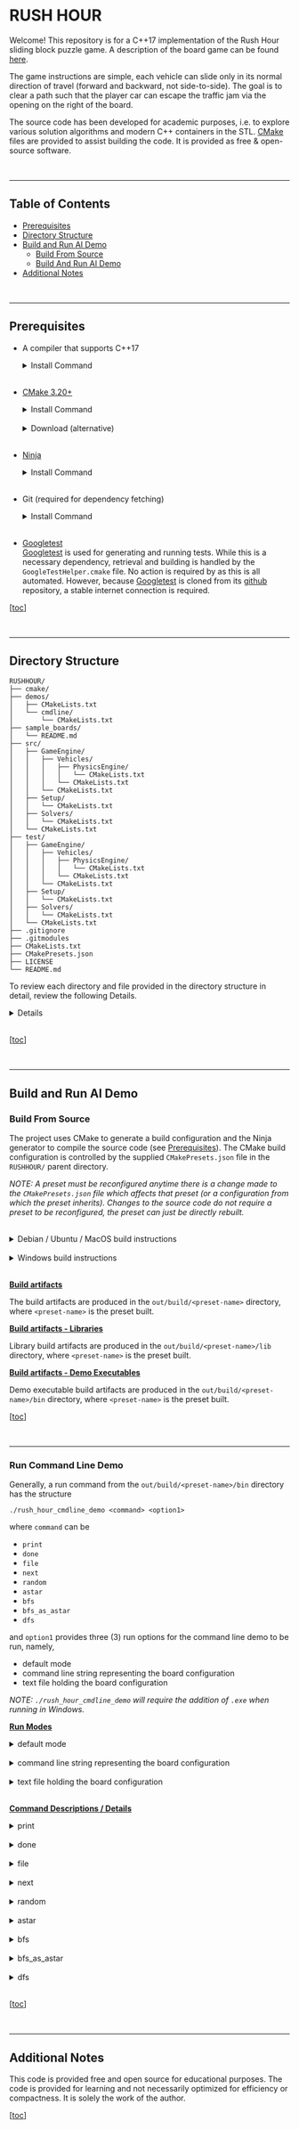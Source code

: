 # RUSH HOUR

Welcome! This repository is for a C++17 implementation of the Rush Hour sliding block puzzle game.
A description of the board game can be found [here](https://www.thinkfun.com/products/rush-hour/).

The game instructions are simple, each vehicle can slide only in its normal direction of travel (forward and backward, not side-to-side). The goal is to clear a path such that the player car can escape the traffic jam via the opening on the right of the board.

The source code has been developed for academic purposes, i.e. to explore various solution algorithms and modern C++ containers in the STL. [CMake](https://cmake.org/) files are provided to assist building the code. It is provided as free & open-source software.

<br>

<hr>

## Table of Contents

* [Prerequisites](#prerequisites)
* [Directory Structure](#directory-structure)
* [Build and Run AI Demo](#build-and-run-ai-demo)
  * [Build From Source](#build-from-source)
  * [Build And Run AI Demo](#build-and-run-ai-demo)
* [Additional Notes](#additional-notes)

<br>

<hr>

## Prerequisites

* A compiler that supports C++17

    <details>
    <summary>Install Command</summary>
    
    - Debian / Ubuntu (g++):
        
            sudo apt update
            sudo apt install build-essential
            sudo apt-get install manpages-dev
    
    - MacOS (g++):
        
            brew install gcc
    
    - Windows (cl):

      Comes installed with Microsoft Visual Studio 2022

    </details>
    
    <br>

* [CMake 3.20+](https://cmake.org/)

    <details>
    <summary>Install Command</summary>
    
    - Debian / Ubuntu:
        
            sudo apt-get install cmake
    
    - MacOS:
        
            brew install cmake
    
    - Windows:

      Comes installed with Microsoft Visual Studio 2022

    </details>

    <br>

    <details>

    <summary>Download (alternative)</summary>
    
    Alternatively, download and install from [source](https://cmake.org/download/).
    </details>
    
    <br>

* [Ninja](https://ninja-build.org/)

    <details>
    <summary>Install Command</summary>
    
    - Debian / Ubuntu:
        
            sudo wget -qO /usr/local/bin/ninja.gz https://github.com/ninja-build/ninja/releases/latest/download/ninja-linux.zip
            sudo gunzip /usr/local/bin/ninja.gz
            sudo chmod a+x /usr/local/bin/ninja
            ninja --version
    
    - MacOS:
        
            brew install ninja
    
    - Windows:

      Comes installed with Microsoft Visual Studio 2022

    </details>
    
    <br>

* Git (required for dependency fetching)

    <details>
    <summary>Install Command</summary>
    
    - Debian / Ubuntu:
        
            sudo apt install git
    
    - MacOS:
        
            brew install git
    
    - Windows:

      A limited version (suitable for use) comes installed with Microsoft Visual Studio 2022

    </details>

    <br>

* [Googletest](https://github.com/google/googletest)\
    [Googletest](https://github.com/google/googletest) is used for generating and running tests. While this is a necessary dependency, retrieval and building is handled by the `GoogleTestHelper.cmake` file. No action is required by as this is all automated. However, because [Googletest](https://github.com/google/googletest) is cloned from its [github](https://github.com/) repository, a stable internet connection is required.


\[[toc](#table-of-contents)\]

<br>

<hr>

## Directory Structure

```console
RUSHHOUR/
├── cmake/
├── demos/
│   ├── CMakeLists.txt
│   └── cmdline/
│       └── CMakeLists.txt
├── sample_boards/
│   └── README.md
├── src/
│   ├── GameEngine/
│   │   ├── Vehicles/
│   │   │   ├── PhysicsEngine/
│   │   │   │   └── CMakeLists.txt
│   │   │   └── CMakeLists.txt
│   │   └── CMakeLists.txt
│   ├── Setup/
│   │   └── CMakeLists.txt
│   ├── Solvers/
│   │   └── CMakeLists.txt
│   └── CMakeLists.txt
├── test/
│   ├── GameEngine/
│   │   ├── Vehicles/
│   │   │   ├── PhysicsEngine/
│   │   │   │   └── CMakeLists.txt
│   │   │   └── CMakeLists.txt
│   │   └── CMakeLists.txt
│   ├── Setup/
│   │   └── CMakeLists.txt
│   ├── Solvers/
│   │   └── CMakeLists.txt
│   └── CMakeLists.txt
├── .gitignore
├── .gitmodules
├── CMakeLists.txt
├── CMakePresets.json
├── LICENSE
└── README.md
```

To review each directory and file provided in the directory structure in detail, review the following Details.

<details>

<br>

### `RUSHHOUR` directory (parent directory)

This is the `parent` directory for the project.

In addition to the directories described below, the `parent` directory contains:
  * a `.gitignore` file,
  * a `.gitmodules` file (described in more detail in the [Prelude To Madness](#prelude-to-madness) section),
  * the main (driver) `CMakeLists.txt` file,
  * a `CMakePresets.json` file (which contains each configuration / build / test preset, compiler settings, etc.), and
  * a `README.md` file that contains build instructions (i.e. **this** file).

<br>

### `cmake` directory

The `cmake` directory contains the [CMake](https://cmake.org/) include files which are used to both simplify the `CMakeLists.txt` files and to modularize the build system.

<br>

### `demos` directory

The `demos` directory contains a single `CMakeLists.txt` file and subdirectories for all of the different types of demos.

<br>

### `demos/cmdline` directory

The `cmdline` directory contains the source code for running demos of the Rush Hour Game / AI engine from the command line:

* *.hpp for C++ header files
* *.cpp for C++ source files

The `cmdline` directory contains a `CMakeLists.txt` file which handles compiling and linking for the command line demo executable.

<br>

### `sample_boards` directory

The `sample_boards` directory is where sample board layouts are kept as text files. More details regarding sample boards can be found in the [Run Command Line Demo](#run-command-line-demo) section of this README.

<br>

### `src` directory

The `src` directory is where all of the source code for the rush hour game, solvers, physics, etc. is provided:

* *.hpp for C++ header files
* *.cpp for C++ source files

The `src` directory contains a `CMakeLists.txt` file which handles compiling the engine source code into a static library. Other subdirectories are located in the `src` directory with thier own `CMakeLists.txt` files for automatic inclusion in a build.

<br>

### `test` directory

The `test` directory is where all of the source code for unit testing the rush hour game, solvers, physics, etc. is provided:

* *.hpp for C++ header files
* *.cpp for C++ source files

The test directory is constructed to mirror the `src` directory so that finding tests for associated functions / routines in the `src` directory should be relatively straightforward.

The [googletest](https://github.com/google/googletest) framework is used. It is automatically downloaded and included in the build by [CMake](https://cmake.org/).

<br>

</details>
<br>

\[[toc](#table-of-contents)\]

<br>

<hr>

## Build and Run AI Demo

### Build From Source

The project uses CMake to generate a build configuration and the Ninja generator to compile the source code (see [Prerequisites](#prerequisites)). The CMake build configuration is controlled by the supplied `CMakePresets.json` file in the ```RUSHHOUR/``` parent directory.

*NOTE: A preset must be reconfigured anytime there is a change made to the `CMakePresets.json` file which affects that preset (or a configuration from which the preset inherits). Changes to the source code do not require a preset to be reconfigured, the preset can just be directly rebuilt.*

<br>

<details>
<summary>Debian / Ubuntu / MacOS build instructions</summary>

To build a configuration, the CMake preset for that configuration must first be initialized. To view the list of available preset configurations, in the ```RUSHHOUR/``` parent directory
```console
cmake --list-presets
```

A preset configuration can then be initialized from the ```RUSHHOUR/``` parent directory
```console
cmake --preset=<preset-name>
```
where ```<preset-name>``` is one of the presets produced from the ```cmake --list-presets``` command (e.g. ```rush-hour-release-linux```).

The preset is then build from the ```RUSHHOUR/``` parnet directory
```console
cmake --build --preset=<preset-name>
```
where ```<preset-name>``` is the preset just configured.

</details>

<br>

<details>
<summary>Windows build instructions</summary>

Open the project in Visual Studio. Visual Studio will automatically generate the configurations from the detected CMake files. Select the desired configuration to run from the drop-down in the configuration ribbon.

Select ```Build rush_hour_cmdline_demo.exe``` from the <u>```B```</u>```uild``` dropdown menu.

</details>

<br>

**<u>Build artifacts</u>**

The build artifacts are produced in the ```out/build/<preset-name>``` directory, where ```<preset-name>``` is the preset built.

**<u>Build artifacts - Libraries</u>**

Library build artifacts are produced in the ```out/build/<preset-name>/lib``` directory, where ```<preset-name>``` is the preset built.

**<u>Build artifacts - Demo Executables</u>**

Demo executable build artifacts are produced in the ```out/build/<preset-name>/bin``` directory, where ```<preset-name>``` is the preset built.

</details>

\[[toc](#table-of-contents)\]

<br>

<hr>

### Run Command Line Demo

Generally, a run command from the ```out/build/<preset-name>/bin``` directory has the structure
```console
./rush_hour_cmdline_demo <command> <option1>
```
where ```command``` can be
* ```print```
* ```done```
* ```file```
* ```next```
* ```random```
* ```astar```
* ```bfs```
* ```bfs_as_astar```
* ```dfs```

and ```option1``` provides three (3) run options for the command line demo to be run, namely,
* default mode
* command line string representing the board configuration
* text file holding the board configuration

*NOTE: ```./rush_hour_cmdline_demo``` will require the addition of ```.exe``` when running in Windows.*

**<u>Run Modes</u>**

<details>
<summary>default mode</summary>

Default mode is enabled if ```option1``` is left blank.

In default mode the *default board*, which is hard-coded, is used for all commands (with the exception of ```file```, as described below).

Default mode is mainly in place for testing / demonstration purposes.

</details>

<br>

<details>
<summary>command line string representing the board configuration</summary>

The command line demo application can be run using a string on the command line to represent the board. For example
```console
./rush_hour_cmdline_demo random "  oaa |  o   |  oxx |  pppq|     q|     q"
```

*Note: The string is provided in ```" "```.*

The ```|``` represent new rows and are not provided at the beginning and end of the string.

All rows must be the same width (including spaces).

The code will automatically deduce the exit row from the row containing the player vehicle (denoted by ```'x'```).

</details>

<br>

<details>
<summary>text file holding the board configuration</summary>

The command line demo application can be run using a prestored text file representing the board configuration.

This mode is enabled with the ```file``` command, which is desribed below in greater detail.

</details>

<br>

**<u>Command Descriptions / Details</u>**

<details>
<summary>print</summary>
<br>

The ```print``` command prints the initial board configuration to the terminal. For example

```console
./rush_hour_cmdline_demo print
```
```console
Board configuration:
 ------ 
|  o aa|
|  o   |
|xxo    
|ppp  q|
|     q|
|     q|
 ------
```
and
```console
./rush_hour_cmdline_demo print "  ooo |ppp q |xx  qa|rrr qa|b c dd|b c ee"
```

```console
Board configuration:
 ------ 
|  ooo |
|ppp q |
|xx  qa 
|rrr qa|
|b c dd|
|b c ee|
 ------
```

</details>

<br>

<details>
<summary>done</summary>
<br>

The ```done``` command is used to identify if an initial board configuration is in a solution state. For example

```console
./rush_hour_cmdline_demo done
```

```console
Board configuration:
 ------ 
|  o aa|
|  o   |
|xxo    
|ppp  q|
|     q|
|     q|
 ------
Solution state? false
```

and

```console
./rush_hour_cmdline_demo done "  oaa |  o   |  o xx|  pppq|     q|     q"
```

```console
Board configuration:
 ------ 
|  oaa |
|  o   |
|  o xx 
|  pppq|
|     q|
|     q|
 ------
Solution state? true
```

</details>

<br>

<details>
<summary>file</summary>
<br>

The ```file``` command is a special command that is used to read a file that contains an input board configuration and then perform some action. Use of the ```file``` command requires the form

```console
./rush_hour_cmdline_demo file <path/location> <command>
```

```path/location``` is the relative path from the build folder to the text file containing the board configuration, or an absolute path on the user system. Sample board configurations are supplied in the ```sample_boards/``` directory.

```command``` can be any of the commands listed above, with the exception of ```file``` (for obvious reasons).

</details>

<br>

<details>
<summary>next</summary>
<br>

The ```next``` command prints all the possible next board states from the initial board state. That is, the set of possible board states that can be reached from the given board state with a  single movement of a single vehicle.

</details>

<br>

<details>
<summary>random</summary>
<br>

The ```random``` command provides a random walk through the next board states. It
* generates all moves that can be generated can be reached from the given board state with a  single movement of a single vehicle
* selects one at random
* executes that move
* stops if the goal state is reached OR if it has executed 10 moves, otherwise, it repeats.

It is hard coded for 10 moves, but this can be easily modified, if desired.

</details>

<br>

<details>
<summary>astar</summary>
<br>

The ```astar``` command performs an A* search for a solution. It will either find a solution, print the number of moves it explored whilst searching for the solution, and print the solution path, OR it will fail to find a solution and print the number of moves it explored whilst searching for the solution. An example of an A* run using a sample board is

```console
./rush_hour_cmdline_demo file ../../../../sample_boards/sample5.txt astar
```

```console
Board configuration:
 ------ 
|paaq  |
|p  q  |
|pxxq   
|b    o|
|bcc  o|
|  rrro|
 ------
            
Solution found!
9 moves explored.
Solution path:
 ------   ------   ------   ------  
|paaq  | |paaq  | |paa   | |paa   | 
|p  q  | |p  q  | |p     | |p     | 
|pxxq    |pxxq    |pxx     |p   xx  
|b    o| |b    o| |b  q o| |b  q o| 
|bcc  o| |bcc  o| |bccq o| |bccq o| 
|  rrro| |rrr  o| |rrrq o| |rrrq o| 
 ------   ------   ------   ------  
```

The A* routine uses a combination of the manhattan distance and the number of vehicles blocking the player vehicle from exiting the board as its heuristic function.

</details>

<br>

<details>
<summary>bfs</summary>
<br>

The ```bfs``` command performs a breadth-first search for a solution. It will either find a solution, print the number of moves it explored whilst searching for the solution, and print the solution path, OR it will fail to find a solution and print the number of moves it explored whilst searching for the solution. 

</details>

<br>

<details>
<summary>bfs_as_astar</summary>
<br>

The ```bfs_as_astar``` command performs a breadth-first search for a solution. It calls the A* search algorithm with a heuristic function == 0. It will either find a solution, print the number of moves it explored whilst searching for the solution, and print the solution path, OR it will fail to find a solution and print the number of moves it explored whilst searching for the solution. This is provide to demonstrate the relationship between breadth-first search and A*.

</details>

<br>

<details>
<summary>dfs</summary>
<br>

The ```dfs``` command performs a depth-first search for a solution. It will either find a solution, print the number of moves it explored whilst searching for the solution, and print the solution path, OR it will fail to find a solution and print the number of moves it explored whilst searching for the solution. 

</details>

<br>


\[[toc](#table-of-contents)\]

<br>

<hr>


## Additional Notes

This code is provided free and open source for educational purposes. The code is provided for learning and not necessarily optimized for efficiency or compactness. It is solely the work of the author.

\[[toc](#table-of-contents)\]

<br>
